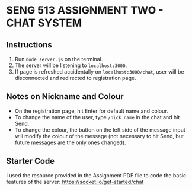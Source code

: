 # SENG 513 ASSIGNMENT TWO - CHAT SYSTEM

## Instructions
1. Run `node server.js` on the terminal.
2. The server will be listening to `localhost:3000`.
3. If page is refreshed accidentally on `localhost:3000/chat`, user will be disconnected and redirected to registration page.

## Notes on Nickname and Colour
- On the registration page, hit Enter for default name and colour.
- To change the name of the user, type `/nick name` in the chat and hit Send.
- To change the colour, the button on the left side of the message input will modify the colour of the message (not necessary to hit Send, but future messages are the only ones changed).

## Starter Code
I used the resource provided in the Assignment PDF file to code the basic features of the server: https://socket.io/get-started/chat
